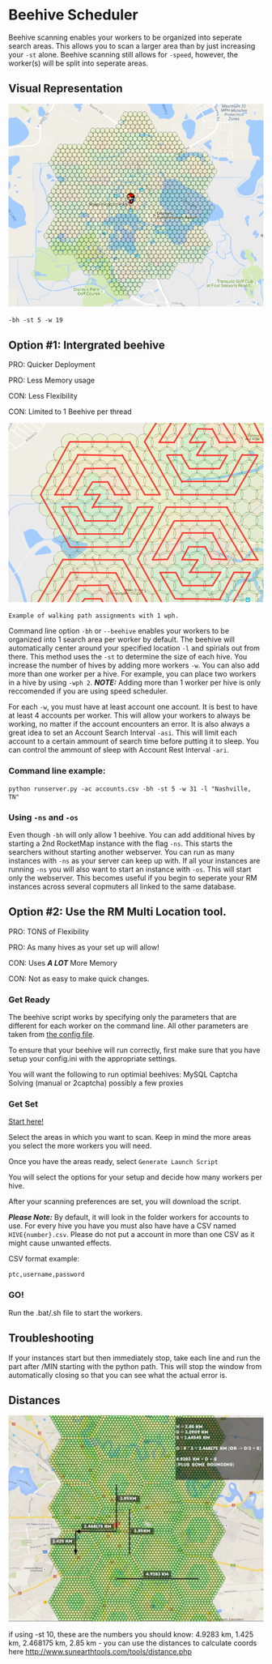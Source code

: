 # Beehive Scheduler
Beehive scanning enables your workers to be organized into seperate search areas. This allows you to scan a larger area than by just increasing your `-st` alone. Beehive scanning still allows for `-speed`, however, the worker(s) will be split into seperate areas. 

## Visual Representation

![](../_static/img/Beehive3.png)

`-bh -st 5 -w 19`

## Option #1: Intergrated beehive
PRO: Quicker Deployment

PRO: Less Memory usage


CON: Less Flexibility

CON: Limited to 1 Beehive per thread 

![](../_static/img/Beehive2.png)

`Example of walking path assignments with 1 wph.`

Command line option `-bh` or `--beehive` enables your workers to be organized into 1 search area per worker by default. The beehive will automatically center around your specified location `-l` and spirials out from there. This method uses the `-st` to determine the size of each hive. You increase the number of hives by adding more workers `-w`. You can also add more than one worker per a hive. For example, you can place two workers in a hive by using `-wph 2`. ***NOTE:*** Adding more than 1 worker per hive is only reccomended if you are using speed scheduler.  

For each `-w`, you must have at least account one account. It is best to have at least 4 accounts per worker. This will allow your workers to always be working, no matter if the account encounters an error. It is also always a great idea to set an Account Search Interval `-asi`. This will limit each account to a certain ammount of search time before putting it to sleep. You can control the ammount of sleep with Account Rest Interval `-ari`. 

### Command line example:

```
python runserver.py -ac accounts.csv -bh -st 5 -w 31 -l "Nashville, TN"
```

### Using `-ns` and `-os`

Even though `-bh` will only allow 1 beehive. You can add additional hives by starting a 2nd RocketMap instance with the flag `-ns`. This starts the searchers without starting another webserver. You can run as many instances with `-ns` as your server can keep up with. If all your instances are running `-ns` you will also want to start an instance with `-os`. This will start only the webserver. This becomes useful if you begin to seperate your RM instances across several copmuters all linked to the same database. 

## Option #2: Use the RM Multi Location tool. 

PRO: TONS of Flexibility

PRO: As many hives as your set up will allow!


CON: Uses ***A LOT*** More Memory

CON: Not as easy to make quick changes.  

### Get Ready

The beehive script works by specifying only the parameters that are different for each worker on the command line. All other parameters are taken from [the config file](https://github.com/RocketMap/RocketMap/blob/develop/config/config.ini.example).

To ensure that your beehive will run correctly, first make sure that you have setup your config.ini with the appropriate settings. 

You will want the following to run optimial beehives:
MySQL
Captcha Solving (manual or 2captcha)
possibly a few proxies


### Get Set

[Start here!](https://voxx.github.io/pgm-multiloc/)

Select the areas in which you want to scan. Keep in mind the more areas you select the more workers you will need. 

Once you have the areas ready, select `Generate Launch Script`

You will select the options for your setup and decide how many workers per hive. 

After your scanning preferences are set, you will download the script. 

***Please Note:*** By default, it will look in the folder workers for accounts to use. For every hive you have you must also have have a CSV named `HIVE{number}.csv`. Please do not put a account in more than one CSV as it might cause unwanted effects.  

CSV format example:

```
ptc,username,password
```


### GO!

Run the .bat/.sh file to start the workers.

## Troubleshooting

If your instances start but then immediately stop, take each line and run the part after /MIN starting with the python path. This will stop the window from automatically closing so that you can see what the actual error is.

## Distances

![](../_static/img/ZHSo3GN.png)

 if using -st 10, these are the numbers you should know: 4.9283 km, 1.425 km, 2.468175 km, 2.85 km - you can use the distances to calculate coords here http://www.sunearthtools.com/tools/distance.php
